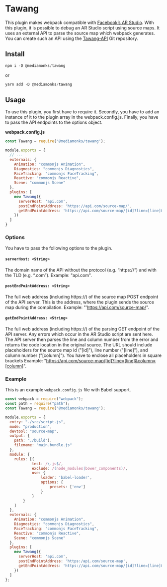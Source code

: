 # Tawang

This plugin makes webpack compatible with [Facebook’s AR Studio](https://developers.facebook.com/products/ar-studio). With this plugin, it is possible to debug an AR Studio script using source maps.
It uses an external API to parse the source map which webpack generates. You can create such an API using the [Tawang-API](#) Git repository.

## Install
```javascript
npm i -D @mediamonks/tawang
```
or
```javascript
yarn add -D @mediamonks/tawang
```
## Usage

To use this plugin, you first have to require it. Secondly, you have to add an instance of it to the plugin array in the webpack.config.js. Finally, you have to pass the API endpoints to the options object.

**webpack.config.js**
```javascript
const Tawang = require('@mediamonks/tawang');

module.exports = {
  // ...
  externals: {
    Animation: "commonjs Animation",
    Diagnostics: "commonjs Diagnostics",
    FaceTracking: "commonjs FaceTracking",
    Reactive: "commonjs Reactive",
    Scene: "commonjs Scene"
  },
  plugins: [
    new Tawang({
      serverHost: 'api.com',
      postEndPointAddress: 'https://api.com/source-map/',
      getEndPointAddress: 'https://api.com/source-map/[id]?line=[line]&column=[column]'
    })
  ]
}
```

### Options

You have to pass the following options to the plugin.

#### `serverHost: <String>`
The domain name of the API without the protocol (e.g. “https://”) and with the TLD (e.g. “.com”).
Example: "api.com".

#### `postEndPointAddress: <String>`
The full web address (including https://) of the source map POST endpoint of the API server. This is the address, where the plugin sends the source map during the compilation.
Example: "’https://api.com/source-map/".

#### `getEndPointAddress: <String>`
The full web address (including https://) of the parsing GET endpoint of the API server. Any errors which occur in the AR Studio script are sent here. The API server then parses the line and column number from the error and returns the code location in the original source.
The URL should include placeholders for the source map id ("[id]"), line number ("[line]"), and column number ("[column]"). You have to enclose all placeholders in square brackets
Example: "https://api.com/source-map/[id]?line=[line]&column=[column]".


### Example

This is an example `webpack.config.js` file with Babel support.

```javascript
const webpack = require("webpack");
const path = require("path");
const Tawang = require('@mediamonks/tawang');

module.exports = {
  entry: "./src/script.js",
  mode: "production",
  devtool: "source-map",
  output: {
    path: "./build"),
    filename: "main.bundle.js"
  },
  module: {
    rules: [{
            test: /\.js$/,
            exclude: /(node_modules|bower_components)/,
            use: {
                loader: 'babel-loader',
                options: {
                    presets: ['env']
                }
            }
        }
    ]
  },
  externals: {
    Animation: "commonjs Animation",
    Diagnostics: "commonjs Diagnostics",
    FaceTracking: "commonjs FaceTracking",
    Reactive: "commonjs Reactive",
    Scene: "commonjs Scene"
  },
  plugins: [
    new Tawang({
      serverHost: 'api.com',
      postEndPointAddress: 'https:/api.com/source-map',
      getEndPointAddress: 'https://api.com/source-map/[id]?line=[line]&column=[column]'
    })
  ]
};
```
